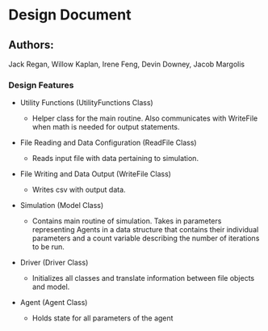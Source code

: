 # Design Document
## Authors: 
Jack Regan, Willow Kaplan, Irene Feng, Devin Downey, Jacob Margolis

### Design Features
* Utility Functions (UtilityFunctions Class)
  * Helper class for the main routine. Also communicates with WriteFile when math is needed for output
    statements.


* File Reading and Data Configuration (ReadFile Class)
  * Reads input file with data pertaining to simulation.


* File Writing and Data Output (WriteFile Class)
  * Writes csv with output data.


* Simulation (Model Class)
  * Contains main routine of simulation. Takes in parameters representing Agents in a data structure that
    contains their individual parameters and a count variable describing the number of iterations to
    be run.


* Driver (Driver Class)
  * Initializes all classes and translate information between file objects and model.

* Agent (Agent Class)
  * Holds state for all parameters of the agent


